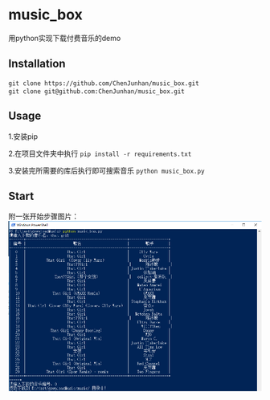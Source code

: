 # music_box
用python实现下载付费音乐的demo

## Installation
```
git clone https://github.com/ChenJunhan/music_box.git 
git clone git@github.com:ChenJunhan/music_box.git
```

## Usage
1.安装pip

2.在项目文件夹中执行
`pip install -r requirements.txt`

3.安装完所需要的库后执行即可搜索音乐
`python music_box.py`

## Start
附一张开始步骤图片：
![](/start.png)